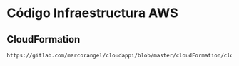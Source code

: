 # Código Infraestructura AWS
## CloudFormation
```
https://gitlab.com/marcorangel/cloudappi/blob/master/cloudFormation/cloudFormation.yaml
```